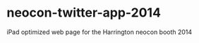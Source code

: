 neocon-twitter-app-2014
=======================

iPad optimized web page for the Harrington neocon booth 2014
